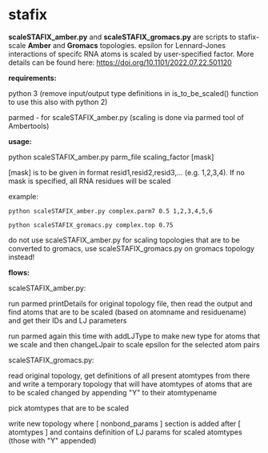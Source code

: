 # stafix


**scaleSTAFIX_amber.py** and **scaleSTAFIX_gromacs.py** are scripts to stafix-scale **Amber** and **Gromacs** topologies. epsilon for Lennard-Jones interactions of specifc RNA atoms is scaled by user-specified factor. More details can be found here: https://doi.org/10.1101/2022.07.22.501120 

**requirements:**

python 3 (remove input/output type definitions in is_to_be_scaled() function to use this also with python 2)

parmed - for scaleSTAFIX_amber.py (scaling is done via parmed tool of Ambertools)

**usage:**

python scaleSTAFIX_amber.py parm_file scaling_factor [mask]
	
[mask] is to be given in format resid1,resid2,resid3,... (e.g. 1,2,3,4). If no mask is specified, all RNA residues will be scaled

example:

	python scaleSTAFIX_amber.py complex.parm7 0.5 1,2,3,4,5,6

	python scaleSTAFIX_gromacs.py complex.top 0.75

do not use scaleSTAFIX_amber.py for scaling topologies that are to be converted to gromacs, use scaleSTAFIX_gromacs.py on gromacs topology instead!

**flows:**

scaleSTAFIX_amber.py:

run parmed printDetails for original topology file, then read the output and find atoms that are to be scaled (based on atomname and residuename) and get their IDs and LJ parameters
        
run parmed again this time with addLJType to make new type for atoms that we scale and then changeLJpair to scale epsilon for the selected atom pairs

scaleSTAFIX_gromacs.py:

read original topology, get definitions of all present atomtypes from there and write a temporary topology that will have atomtypes of atoms that are to be scaled changed by appending "Y" to their atomtypename

pick atomtypes that are to be scaled

write new topology where [ nonbond_params ] section is added after [ atomtypes ] and contains definition of LJ params for scaled atomtypes (those with "Y" appended)

